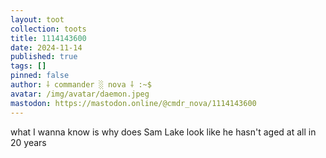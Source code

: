 ```yaml
---
layout: toot
collection: toots
title: 1114143600
date: 2024-11-14
published: true
tags: []
pinned: false
author: ⸸ commander ░ nova ⸸ :~$
avatar: /img/avatar/daemon.jpeg
mastodon: https://mastodon.online/@cmdr_nova/1114143600
---
```


what I wanna know is why does Sam Lake look like he hasn't aged at all in 20 years
